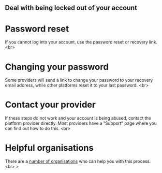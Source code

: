 
## Deal with being locked out of your account

# Password reset
If you cannot log into your account, use the password reset or recovery link.
&lt;br&gt;
# Changing your password
Some providers will send a link to change your password to your recovery email address, while other platforms reset it to your last password.
&lt;br&gt;
# Contact your provider
If these steps do not work and your account is being abused, contact the platform provider directly. Most providers have a &quot;Support&quot; page where you can find out how to do this.
&lt;br&gt;
# Helpful organisations
There are a [number of organisations](topics/practice-1-emergencies/1-seeking-help/3-5-learn.md) who can help you with this process.
&lt;br&gt;
&gt;   
